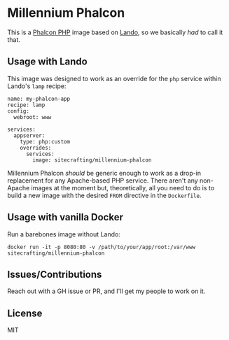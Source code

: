 # Millennium Phalcon

This is a [Phalcon PHP](https://phalconphp.com/) image based on [Lando](https://docs.devwithlando.io/), so we basically _had_ to call it that.

## Usage with Lando

This image was designed to work as an override for the `php` service within Lando's `lamp` recipe:

```
name: my-phalcon-app
recipe: lamp
config:
  webroot: www

services:
  appserver:
    type: php:custom
    overrides:
      services:
        image: sitecrafting/millennium-phalcon
```

Millennium Phalcon _should_ be generic enough to work as a drop-in replacement for any Apache-based PHP service. There aren't any non-Apache images at the moment but, theoretically, all you need to do is to build a new image with the desired `FROM` directive in the `Dockerfile`.

## Usage with vanilla Docker

Run a barebones image without Lando:

```
docker run -it -p 8080:80 -v /path/to/your/app/root:/var/www sitecrafting/millennium-phalcon
```

## Issues/Contributions

Reach out with a GH issue or PR, and I'll get my people to work on it.

## License

MIT
